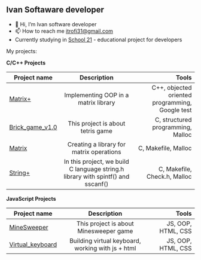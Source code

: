 ## Ivan Softaware developer

- 👋 Hi, I’m Ivan software developer
- 📫 How to reach me itrofi31@gmail.com
- Currently studying in [School 21](https://21-school.ru/?ysclid=lvqdaw7w8i261317894) - educational project for developers

My projects:

<b> C/C++ Projects </b>

| Project name      | Description                | Tools |
| ------------- |:------------------------:| ------------------------:|
| [Matrix+](https://github.com/itrofi31/s21_Matrix_plus/tree/develop)| Implementing OOP in a matrix library | C++, objected oriented programming, Google test|
| [Brick_game_v1.0](https://github.com/itrofi31/s21_BrickGame_v1.0)| This project is about tetris game | C, structured programming, Malloc|
| [Matrix](https://github.com/itrofi31/s21_Matrix)| Creating a library for matrix operations | C, Makefile, Malloc|
| [String+](https://github.com/itrofi31/s21_StringPlus)| In this project, we build C language string.h library  with spintf() and sscanf() | C, Makefile, Check.h, Malloc|

<b>JavaScript Projects </b>

| Project name      | Description                | Tools |
| ------------- |:------------------------:| ------------------------:|
| [MineSweeper](https://github.com/itrofi31/MineSweeper_Game)| This project is about Minesweeper game | JS, OOP, HTML, CSS|
| [Virtual_keyboard](https://github.com/itrofi31/virtual-keyboard)| Building virtual keyboard, working with js + html| JS, OOP, HTML, CSS|
